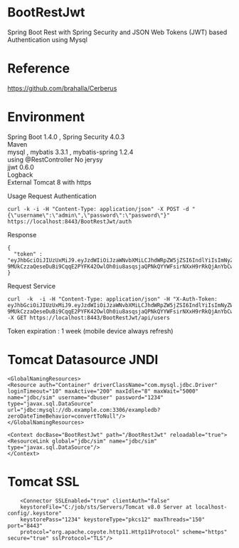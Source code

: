 # BootRestJwt
Spring Boot Rest with Spring Security and JSON Web Tokens (JWT) based Authentication using Mysql  

# Reference
https://github.com/brahalla/Cerberus

# Environment
Spring Boot 1.4.0 , Spring Security 4.0.3<br>
Maven<br>
mysql , mybatis 3.3.1 , mybatis-spring 1.2.4<br>
using @RestController No jerysy<br>
jjwt 0.6.0<br>
Logback<br>
External Tomcat 8 with https<br>

Usage
Request Authentication
```
curl -k -i -H "Content-Type: application/json" -X POST -d "{\"username\":\"admin\",\"password\":\"password\"}" https://localhost:8443/BootRestJwt/auth
```
Response
```
{
  "token" : "eyJhbGciOiJIUzUxMiJ9.eyJzdWIiOiJzaWNvbXMiLCJhdWRpZW5jZSI6IndlYiIsImNyZWF0ZWQiOjE0NTc3OTgxNzg3MzIsImV4cCI6MTQ1ODQwMjk3OH0.i7afS7aY5g-9MUkCzzaQeseDuBi9CqqE2PYFK42OwlOh0iu8asqsjaQPNkQYYWFsirNXxH9rRkQjAnYbCw0qvQ"
}
```
Request Service
```
curl  -k  -i -H "Content-Type: application/json" -H "X-Auth-Token: eyJhbGciOiJIUzUxMiJ9.eyJzdWIiOiJzaWNvbXMiLCJhdWRpZW5jZSI6IndlYiIsImNyZWF0ZWQiOjE0NTc3OTgxNzg3MzIsImV4cCI6MTQ1ODQwMjk3OH0.i7afS7aY5g-9MUkCzzaQeseDuBi9CqqE2PYFK42OwlOh0iu8asqsjaQPNkQYYWFsirNXxH9rRkQjAnYbCw0qvQ" -X GET https://localhost:8443/BootRestJwt/api/users
```
Token expiration : 1 week (mobile device always refresh)

# Tomcat Datasource JNDI
```
<GlobalNamingResources>
<Resource auth="Container" driverClassName="com.mysql.jdbc.Driver" 
loginTimeout="10" maxActive="200" maxIdle="8" maxWait="5000" 
name="jdbc/sim" username="dbuser" password="1234" 
type="javax.sql.DataSource"
url="jdbc:mysql://db.example.com:3306/exampledb?zeroDateTimeBehavior=convertToNull"/>      
</GlobalNamingResources>

<Context docBase="BootRestJwt" path="/BootRestJwt" reloadable="true">
<ResourceLink global="jdbc/sim" name="jdbc/sim" type="javax.sql.DataSource"/>
</Context>
```

# Tomcat SSL
```
    <Connector SSLEnabled="true" clientAuth="false" 
    keystoreFile="C:/job/sts/Servers/Tomcat v8.0 Server at localhost-config/.keystore" 
    keystorePass="1234" keystoreType="pkcs12" maxThreads="150" port="8443"
    protocol="org.apache.coyote.http11.Http11Protocol" scheme="https" secure="true" sslProtocol="TLS"/>
```
